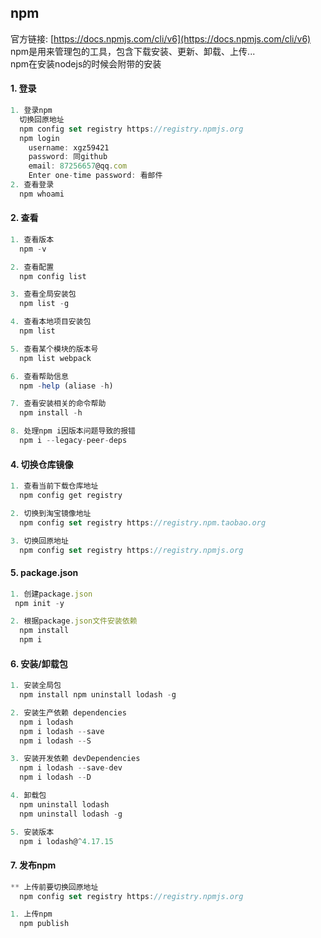 ## npm
官方链接: 
 [https://docs.npmjs.com/cli/v6](https://docs.npmjs.com/cli/v6)
 npm是用来管理包的工具，包含下载安装、更新、卸载、上传...  
  npm在安装nodejs的时候会附带的安装 

#### 1. 登录
```js
1. 登录npm
  切换回原地址 
  npm config set registry https://registry.npmjs.org
  npm login
    username: xgz59421
    password: 同github
    email: 87256657@qq.com
    Enter one-time password: 看邮件
2. 查看登录
  npm whoami 
```

#### 2. 查看
```js
1. 查看版本
  npm -v

2. 查看配置
  npm config list

3. 查看全局安装包
  npm list -g

4. 查看本地项目安装包
  npm list

5. 查看某个模块的版本号
  npm list webpack

6. 查看帮助信息
  npm -help (aliase -h) 

7. 查看安装相关的命令帮助
  npm install -h

8. 处理npm i因版本问题导致的报错
  npm i --legacy-peer-deps
```

#### 4. 切换仓库镜像
```js
1. 查看当前下载仓库地址
  npm config get registry 

2. 切换到淘宝镜像地址
  npm config set registry https://registry.npm.taobao.org

3. 切换回原地址
  npm config set registry https://registry.npmjs.org
```

#### 5. package.json
```js
1. 创建package.json
 npm init -y

2. 根据package.json文件安装依赖
  npm install
  npm i
```
#### 6. 安装/卸载包
```js
1. 安装全局包
  npm install npm uninstall lodash -g 

2. 安装生产依赖 dependencies
  npm i lodash
  npm i lodash --save
  npm i lodash --S

3. 安装开发依赖 devDependencies
  npm i lodash --save-dev
  npm i lodash --D

4. 卸载包
  npm uninstall lodash
  npm uninstall lodash -g

5. 安装版本
  npm i lodash@^4.17.15
```

#### 7. 发布npm
```js
** 上传前要切换回原地址
  npm config set registry https://registry.npmjs.org 

1. 上传npm
  npm publish  
```



